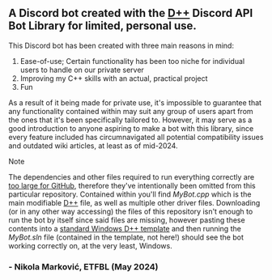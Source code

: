 ## A Discord bot created with the **[D++](https://dpp.dev/) Discord API Bot Library** for limited, personal use.

This Discord bot has been created with three main reasons in mind:
1) Ease-of-use; Certain functionality has been too niche for individual users to handle on our private server
2) Improving my C++ skills with an actual, practical project
3) Fun

As a result of it being made for private use, it's impossible to guarantee that any functionality contained within may suit any group of users apart from the ones that it's been specifically tailored to. However, it may serve as a good introduction to anyone aspiring to make a bot with this library, since every feature included has circumnavigated all potential compatibility issues and outdated wiki articles, at least as of mid-2024.

> [!NOTE]
> The dependencies and other files required to run everything correctly are [too large for GitHub](https://docs.github.com/en/repositories/working-with-files/managing-large-files/about-git-large-file-storage), therefore they've intentionally been omitted from this particular repository. Contained within you'll find _MyBot.cpp_ which is the main modifiable [D++](https://dpp.dev/) file, as well as multiple other driver files. Downloading (or in any other way accessing) the files of this repository isn't enough to run the bot by itself since said files are missing, however pasting these contents into a [standard Windows D++ template](https://github.com/brainboxdotcc/windows-bot-template) and then running the _MyBot.sln_ file (contained in the template, not here!) should see the bot working correctly on, at the very least, Windows.

### - Nikola Marković, ETFBL (May 2024)
